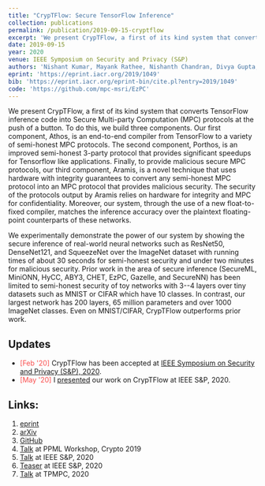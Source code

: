 ```yaml
---
title: "CrypTFlow: Secure TensorFlow Inference"
collection: publications
permalink: /publication/2019-09-15-cryptflow
excerpt: 'We present CrypTFlow, a first of its kind system that converts TensorFlow inference code into Secure Multi-party Computation (MPC) protocols at the push of a button. The system enables secure inference on real-world networks like ResNet50 over the ImageNet dataset with running time of about 30 seconds for semi-honest security and under 2 minutes for malicious security.'
date: 2019-09-15
year: 2020
venue: IEEE Symposium on Security and Privacy (S&P)
authors: 'Nishant Kumar, Mayank Rathee, Nishanth Chandran, Divya Gupta, Aseem Rastogi & Rahul Sharma'
eprint: 'https://eprint.iacr.org/2019/1049'
bib: 'https://eprint.iacr.org/eprint-bin/cite.pl?entry=2019/1049'
code: 'https://github.com/mpc-msri/EzPC'
---
```

We present CrypTFlow, a first of its kind system that converts TensorFlow inference code into Secure Multi-party Computation (MPC) protocols at the push of a button. To do this, we build three components. Our first component, Athos, is an end-to-end compiler from TensorFlow to a variety of semi-honest MPC protocols. The second component, Porthos, is an improved semi-honest 3-party protocol that provides significant speedups for Tensorflow like applications. Finally, to provide malicious secure MPC protocols, our third component, Aramis, is a novel technique that uses hardware with integrity guarantees to convert any semi-honest MPC protocol into an MPC protocol that provides malicious security. The security of the protocols output by Aramis relies on hardware for integrity and MPC for confidentiality. Moreover, our system, through the use of a new float-to-fixed compiler, matches the inference accuracy over the plaintext floating-point counterparts of these networks.

We experimentally demonstrate the power of our system by showing the secure inference of real-world neural networks such as ResNet50, DenseNet121, and SqueezeNet over the ImageNet dataset with running times of about 30 seconds for semi-honest security and under two minutes for malicious security. Prior work in the area of secure inference (SecureML, MiniONN, HyCC, ABY3, CHET, EzPC, Gazelle, and SecureNN) has been limited to semi-honest security of toy networks with 3--4 layers over tiny datasets such as MNIST or CIFAR which have 10 classes. In contrast, our largest network has 200 layers, 65 million parameters and over 1000 ImageNet classes. Even on MNIST/CIFAR, CrypTFlow outperforms prior work.

## Updates
- <span style="color:#fa4d4d">[Feb '20]</span> CrypTFlow has been accepted at [IEEE Symposium on Security and Privacy (S&P), 2020](https://www.ieee-security.org/TC/SP2020/).
- <span style="color:#fa4d4d">[May '20]</span> I [presented](https://www.youtube.com/watch?v=53rxhEmDqQk) our work on CrypTFlow at IEEE S&P, 2020.

## Links:
1. [eprint](https://eprint.iacr.org/2019/1049)
2. [arXiv](https://arxiv.org/abs/1909.07814)
3. [GitHub](https://github.com/mpc-msri/EzPC)
4. [Talk](https://crypto.iacr.org/2019/affevents/ppml/page.html) at PPML Workshop, Crypto 2019
5. [Talk](https://www.youtube.com/watch?v=53rxhEmDqQk) at IEEE S&P, 2020
6. [Teaser](https://www.youtube.com/watch?v=vOIpcq9mq8w) at IEEE S&P, 2020 
7. [Talk](https://www.youtube.com/watch?v=ydlEncvKTtU) at TPMPC, 2020
